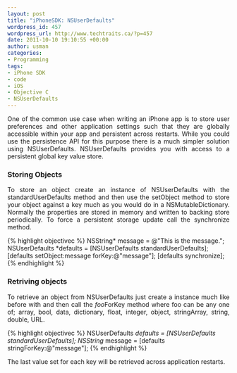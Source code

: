 ```yaml
--- 
layout: post
title: "iPhoneSDK: NSUserDefaults"
wordpress_id: 457
wordpress_url: http://www.techtraits.ca/?p=457
date: 2011-10-10 19:10:55 +00:00
author: usman
categories: 
- Programming
tags:
- iPhone SDK
- code
- iOS
- Objective C
- NSUserDefaults
---
```


<p style="text-align: justify;">
One of the common use case when writing an iPhone app is to store user preferences and other application settings such that they are globally accessible within your app and persistent across restarts. While you could use the persistence API for this purpose there is a much simpler solution using NSUserDefaults. NSUserDefaults provides you with access to a persistent global key value store. </p>

<!--more-->

<h3> Storing Objects</h3>
<p style="text-align: justify;">
To store an object create an instance of NSUserDefaults with the standardUserDefaults method and then use the setObject method to store your object against a key much as you would do in a NSMutableDictionary. Normally the properties are stored in memory and written to backing store periodically. To force a persistent storage update call the synchronize method.</p>


{% highlight objectivec %}
NSString* message = @"This is the message.";
NSUserDefaults *defaults = [NSUserDefaults standardUserDefaults];
[defaults setObject:message forKey:@"message"];
[defaults synchronize];
{% endhighlight %}
&nbsp;




<h3> Retriving objects</h3>

<p style="text-align: justify;">
To retrieve an object from NSUserDefaults just create a instance much like before with and then call the <em>foo</em>ForKey method where foo can be any one of; array, bool, data, dictionary, float, integer, object, stringArray, string, double, URL. </p>



{% highlight objectivec %}
NSUserDefaults *defaults = [NSUserDefaults standardUserDefaults];
NSString* message = [defaults stringForKey:@"message"];
{% endhighlight %}
&nbsp;


The last value set for each key will be retrieved across application restarts.  
